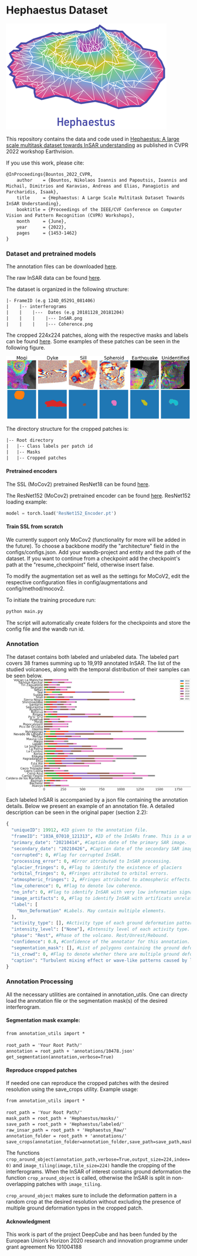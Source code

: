 # Hephaestus Dataset

![hephaestus](hephaestus-logo.png)

This repository contains the data and code used in [Hephaestus: A large scale multitask dataset towards InSAR understanding](https://openaccess.thecvf.com/content/CVPR2022W/EarthVision/papers/Bountos_Hephaestus_A_Large_Scale_Multitask_Dataset_Towards_InSAR_Understanding_CVPRW_2022_paper.pdf) as published in CVPR 2022 workshop Earthvision.


If you use this work, please cite:
```
@InProceedings{Bountos_2022_CVPR,
    author    = {Bountos, Nikolaos Ioannis and Papoutsis, Ioannis and Michail, Dimitrios and Karavias, Andreas and Elias, Panagiotis and Parcharidis, Isaak},
    title     = {Hephaestus: A Large Scale Multitask Dataset Towards InSAR Understanding},
    booktitle = {Proceedings of the IEEE/CVF Conference on Computer Vision and Pattern Recognition (CVPR) Workshops},
    month     = {June},
    year      = {2022},
    pages     = {1453-1462}
}
```


### Dataset and pretrained models

The annotation files can be downloaded [here](https://www.dropbox.com/s/i08mz5514gczksz/annotations_hephaestus.zip?dl=0).

The raw InSAR data can be found [here](https://www.dropbox.com/s/uhyr4gefregqvdx/Hephaestus_Raw.zip?dl=0).

The dataset is organized in the following structure:
```
|- FrameID (e.g 124D_05291_081406)
|    |-- interferograms
|    |    |---  Dates (e.g 20181128_20181204)
|    |    |    |--- InSAR.png
|    |    |    |--- Coherence.png
```

The cropped 224x224 patches, along with the respective masks and labels can be found [here](https://www.dropbox.com/s/2bkpj79jepk0vks/Hephaestus_Classification.zip?dl=0).
Some examples of these patches can be seen in the following figure. 

![figure](examples.png)

The directory structure for the cropped patches is:

```
|-- Root directory
|   |-- Class labels per patch id
|   |-- Masks
|   |-- Cropped patches
```
#### Pretrained encoders
The SSL (MoCov2) pretrained ResNet18 can be found [here](https://www.dropbox.com/s/t5w8x44p32gacf3/ResNet18-MocoV2.pth.tar?dl=0).

The ResNet152 (MoCov2) pretrained encoder can be found [here]().
ResNet152 loading example:
```python
model = torch.load('ResNet152_Encoder.pt')
```

#### Train SSL from scratch
We currently support only MoCov2 (functionality for more will be added in the future). To choose a backbone modify the "architecture" field in the configs/configs.json.
Add your wandb-project and entity and the path of the dataset. If you want to continue from a checkpoint add the checkpoint's path at the "resume_checkpoint" field, otherwise insert false.

To modify the augmentation set as well as the settings for MoCoV2, edit the respective configuration files in config/augmentations and config/method/mocov2.

To initiate the training procedure run:
```python
python main.py
```
The script will automatically create folders for the checkpoints and store the config file and the wandb run id.

### Annotation

The dataset contains both labeled and unlabeled data. The labeled part covers 38 frames summing up to 19,919 annotated InSAR.
The list of the studied volcanoes, along with the temporal distribution of their samples can be seen below. ![below](volcano_distribution.png)

Each labeled InSAR is accompanied by a json file containing the annotation details. Below we present an example of an annotation file. A detailed description can be seen in the original paper (section 2.2):
```python
{
  "uniqueID": 19912, #ID given to the annotation file.
  "frameID": "103A_07010_121313", #ID of the InSARs frame. This is a unique location identifier.
  "primary_date": "20210414", #Caption date of the primary SAR image.
  "secondary_date": "20210426", #Caption date of the secondary SAR image.
  "corrupted": 0, #Flag for corrupted InSAR.
  "processing_error": 0, #Error attributed to InSAR processing.
  "glacier_fringes": 0, #Flag to identify the existence of glaciers
  "orbital_fringes": 0, #Fringes attributed to orbital errors.
  "atmospheric_fringes": 2, #Fringes attributed to atmospheric effects. Its value ranges from 0 to 3 with 0 denoting is absense.
  "low_coherence": 0, #Flag to denote low coherence.
  "no_info": 0, #Flag to identify InSAR with very low information signal.
  "image_artifacts": 0, #Flag to identify InSAR with artificats unrelated to interferograms.
  "label": [ 
    "Non_Deformation" #Labels. May contain multiple elements.
  ],
  "activity_type": [], #Activity type of each ground deformation pattern.
  "intensity_level": ["None"], #Intensity level of each activity type.
  "phase": "Rest", #Phase of the volcano. Rest/Unrest/Rebound.
  "confidence": 0.8, #Confidence of the annotator for this annotation.
  "segmentation_mask": [], #List of polygons containing the ground deformation patterns.
  "is_crowd": 0, #Flag to denote whether there are multiple ground deformation patterns in the InSAR.
  "caption": "Turbulent mixing effect or wave-like patterns caused by liquid and solid particles of the atmosphere can be detected around the area. No deformation activity can be detected."
}
```

### Annotation Processing

All the necessary utilities are contained in annotation_utils. One can directy load the annotation file or the segmentation mask(s) of the desired interferogram.

#### Segmentation mask example:

```
from annotation_utils import *

root_path = 'Your Root Path/'
annotation = root_path + 'annotations/10478.json'
get_segmentation(annotation,verbose=True)

```

#### Reproduce cropped patches

If needed one can reproduce the cropped patches with the desired resolution using the save_crops utility. 
Example usage:
```
from annotation_utils import *

root_path = 'Your Root Path/'
mask_path = root_path + 'Hephaestus/masks/'
save_path = root_path + 'Hephaestus/labeled/'
raw_insar_path = root_path + 'Hephaestus_Raw/'
annotation_folder = root_path + 'annotations/'
save_crops(annotation_folder=annotation_folder,save_path=save_path,mask_path=mask_path,raw_insar_path=raw_insar_path,verbose=False)
```

The functions 
`crop_around_object(annotation_path,verbose=True,output_size=224,index=0)` and `image_tiling(image,tile_size=224)` handle the cropping of the interferograms. When the InSAR of interest contains ground deformation the function `crop_around_object` is called, otherwise the InSAR is split in non-overlapping patches with `image_tiling`. 

`crop_around_object` makes sure to include the deformation pattern in a random crop at the desired resolution without excluding the presence of multiple ground deformation types in the cropped patch.




#### Acknowledgment
This work is part of the project DeepCube and has been funded by the European Union’s Horizon 2020 research and innovation programme under grant agreement No 101004188